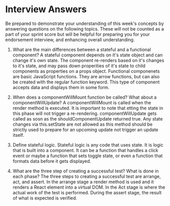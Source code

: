 # Interview Answers

Be prepared to demonstrate your understanding of this week's concepts by answering questions on the following topics. These will not be counted as a part of your sprint score but will be helpful for preparing you for your endorsement interview, and enhancing overall understanding.

1. What are the main differences between a stateful and a functional component?
   A stateful component depends on it's state object and can change it's own state. The component re-renders based on it's changes to it's state, and may pass down properities of it's state to child components as properties on a props object.
   Functional componenets are basic JavaScript functions. They are arrow functions, but can also be created with the regular function keyword. This type of component accepts data and displays them in some form.

2. When does a componentWillMount function be called? What about a componentWillUpdate?
   A componentWillMount is called when the render method is executed. It is important to note that etting the state in this phase will not trigger a re-rendering.
   componentWillUpdate gets called as sosn as the shouldComponentUpdate returned true. Any state changes via this.setState are not allowed as this method should be strictly used to prepare for an upcoming update not trigger an update itself.

3. Define stateful logic.
   Stateful logic is any code that uses state. It is logic that is built into a component. It can be a function that handles a click event or maybe a function that sets toggle state, or even a function that formats data before it gets displayed.
4. What are the three step of creating a successful test? What is done in each phase?
   The three steps to creating a successful test are arrange, act, and assert.
   In the arrange stage a render method is used and it renders a React element into a virtual DOM.
   In the Act stage is where the actual work of the test is performed. During the assert stage, the result of what is expected is verified.
